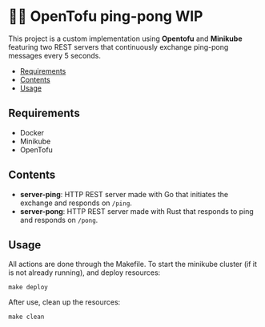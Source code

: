# 🧈🏓 OpenTofu ping-pong WIP

This project is a custom implementation using **Opentofu** and **Minikube**
featuring two REST servers that continuously exchange ping-pong messages every
5 seconds.

- [Requirements](#requirements)
- [Contents](#contents)
- [Usage](#usage)

## Requirements

- Docker
- Minikube
- OpenTofu

## Contents

- **server-ping**: HTTP REST server made with Go that initiates the exchange
  and responds on `/ping`.
- **server-pong**: HTTP REST server made with Rust that responds to ping
  and responds on `/pong`.

## Usage

All actions are done through the Makefile. To start the minikube cluster (if
it is not already running), and deploy resources:

```console
make deploy
```

After use, clean up the resources:

```console
make clean
```
